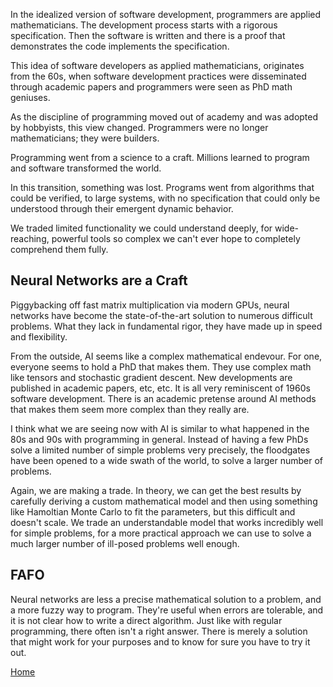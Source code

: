 In the idealized version of software development, programmers are applied mathematicians. The development process starts with a rigorous specification. Then the software is written and there is a proof that demonstrates the code implements the specification.

This idea of software developers as applied mathematicians, originates from the 60s, when software development practices were disseminated through academic papers and programmers were seen as PhD math geniuses.

As the discipline of programming moved out of academy and was adopted by hobbyists, this view changed. Programmers were no longer mathematicians; they were builders.

Programming went from a science to a craft. Millions learned to program and software transformed the world.

In this transition, something was lost. Programs went from algorithms that could be verified, to large systems, with no specification that could only be understood through their emergent dynamic behavior.

We traded limited functionality we could understand deeply, for wide-reaching, powerful tools so complex we can't ever hope to completely comprehend them fully.

## Neural Networks are a Craft

Piggybacking off fast matrix multiplication via modern GPUs, neural networks have become the state-of-the-art solution to numerous difficult problems. What they lack in fundamental rigor, they have made up in speed and flexibility.

From the outside, AI seems like a complex mathematical endevour. For one, everyone seems to hold a PhD that makes them. They use complex math like tensors and stochastic gradient descent. New developments are published in academic papers, etc, etc. It is all very reminiscent of 1960s software development. There is an academic pretense around AI methods that makes them seem more complex than they really are.

I think what we are seeing now with AI is similar to what happened in the 80s and 90s with programming in general. Instead of having a few PhDs solve a limited number of simple problems very precisely, the floodgates have been opened to a wide swath of the world, to solve a larger number of problems.

Again, we are making a trade. In theory, we can get the best results by carefully deriving a custom mathematical model and then using something like Hamoltian Monte Carlo to fit the parameters, but this difficult and doesn't scale. We trade an understandable model that works incredibly well for simple problems, for a more practical approach we can use to solve a much larger number of ill-posed problems well enough.

## FAFO

Neural networks are less a precise mathematical solution to a problem, and a more fuzzy way to program. They're useful when errors are tolerable, and it is not clear how to write a direct algorithm. Just like with regular programming, there often isn't a right answer. There is merely a solution that might work for your purposes and to know for sure you have to try it out.

[Home](../index.html)
